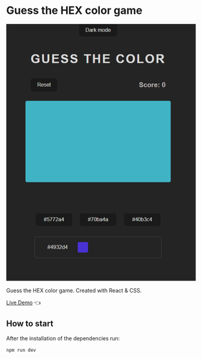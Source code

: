# Guess the HEX color game

![Design preview for Guess the HEX color game](./design/preview.png)

Guess the HEX color game. Created with React & CSS.

[Live Demo](https://guess-the-color-game.vercel.app/) 👈


## How to start

After the installation of the dependencies run:

```
npm run dev
```

